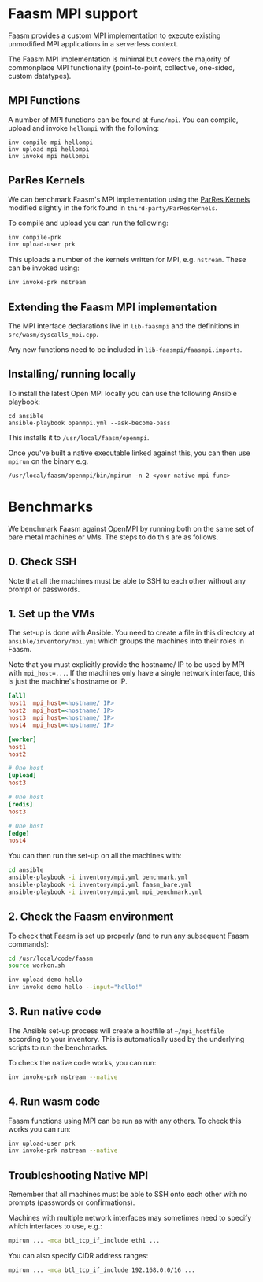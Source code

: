 # Faasm MPI support

Faasm provides a custom MPI implementation to execute existing unmodified MPI 
applications in a serverless context. 

The Faasm MPI implementation is minimal but covers the majority of commonplace MPI
functionality (point-to-point, collective, one-sided, custom datatypes).   

## MPI Functions

A number of MPI functions can be found at `func/mpi`. You can compile, upload and invoke 
`hellompi` with the following:

```
inv compile mpi hellompi
inv upload mpi hellompi
inv invoke mpi hellompi
```

## ParRes Kernels

We can benchmark Faasm's MPI implementation using the [ParRes Kernels](https://github.com/ParRes/Kernels)
modified slightly in the fork found in `third-party/ParResKernels`.

To compile and upload you can run the following:

```bash
inv compile-prk
inv upload-user prk
```

This uploads a number of the kernels written for MPI, e.g. `nstream`. These can be invoked using:

```bash
inv invoke-prk nstream
```

## Extending the Faasm MPI implementation

The MPI interface declarations live in `lib-faasmpi` and the definitions in `src/wasm/syscalls_mpi.cpp`.

Any new functions need to be included in `lib-faasmpi/faasmpi.imports`. 

## Installing/ running locally

To install the latest Open MPI locally you can use the following Ansible playbook:
 
```
cd ansible
ansible-playbook openmpi.yml --ask-become-pass
```

This installs it to `/usr/local/faasm/openmpi`.

Once you've built a native executable linked against this, you can then use `mpirun` on the binary e.g.

```
/usr/local/faasm/openmpi/bin/mpirun -n 2 <your native mpi func> 
```

# Benchmarks

We benchmark Faasm against OpenMPI by running both on the same set of bare metal
machines or VMs. The steps to do this are as follows.

## 0. Check SSH

Note that all the machines must be able to SSH to each other without any 
prompt or passwords. 

## 1. Set up the VMs

The set-up is done with Ansible. You need to create a file in this directory at 
`ansible/inventory/mpi.yml` which groups the machines into their roles in Faasm.

Note that you must explicitly provide the hostname/ IP to be used by MPI with 
`mpi_host=...`. If the machines only have a single network interface, this is just 
the machine's hostname or IP.

```ini
[all]
host1  mpi_host=<hostname/ IP>
host2  mpi_host=<hostname/ IP>
host3  mpi_host=<hostname/ IP>
host4  mpi_host=<hostname/ IP>

[worker]
host1
host2

# One host
[upload]
host3

# One host
[redis]
host3

# One host
[edge]
host4
```

You can then run the set-up on all the machines with:

```bash
cd ansible
ansible-playbook -i inventory/mpi.yml benchmark.yml
ansible-playbook -i inventory/mpi.yml faasm_bare.yml
ansible-playbook -i inventory/mpi.yml mpi_benchmark.yml
```

## 2. Check the Faasm environment

To check that Faasm is set up properly (and to run any subsequent Faasm commands):

```bash
cd /usr/local/code/faasm
source workon.sh

inv upload demo hello
inv invoke demo hello --input="hello!"
```

## 3. Run native code

The Ansible set-up process will create a hostfile at `~/mpi_hostfile` according to your inventory.
This is automatically used by the underlying scripts to run the benchmarks.

To check the native code works, you can run:

```bash
inv invoke-prk nstream --native
```

## 4. Run wasm code

Faasm functions using MPI can be run as with any others. To check this works you can run:

```bash
inv upload-user prk
inv invoke-prk nstream --native
``` 

## Troubleshooting Native MPI

Remember that all machines must be able to SSH onto each other with no prompts (passwords or confirmations).

Machines with multiple network interfaces may sometimes need to specify which interfaces to use, e.g.:

```bash
mpirun ... -mca btl_tcp_if_include eth1 ...
```

You can also specify CIDR address ranges:

```bash
mpirun ... -mca btl_tcp_if_include 192.168.0.0/16 ...
```
